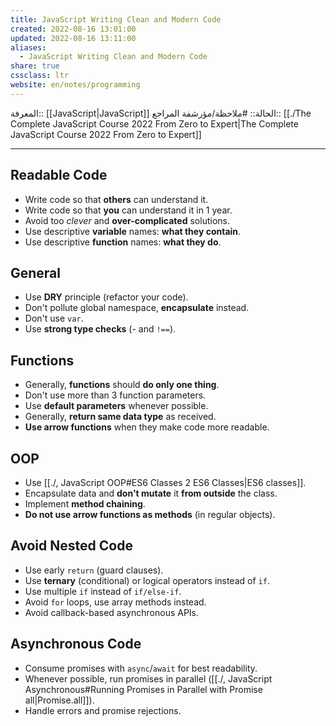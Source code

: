 ```yaml
---
title: JavaScript Writing Clean and Modern Code
created: 2022-08-16 13:01:00
updated: 2022-08-16 13:11:00
aliases:
  - JavaScript Writing Clean and Modern Code
share: true
cssclass: ltr
website: en/notes/programming
---
```


المعرفة:: [[JavaScript|JavaScript]]
الحالة:: #ملاحظة/مؤرشفة
المراجع:: [[./The Complete JavaScript Course 2022 From Zero to Expert|The Complete JavaScript Course 2022 From Zero to Expert]]

---

## Readable Code

- Write code so that **others** can understand it.
- Write code so that **you** can understand it in 1 year.
- Avoid too *clever* and **over-complicated** solutions.
- Use descriptive **variable** names: **what they contain**.
- Use descriptive **function** names: **what they do**.

## General

- Use **DRY** principle (refactor your code).
- Don't pollute global namespace, **encapsulate** instead.
- Don't use `var`.
- Use **strong type checks** (\- and `!==`).

## Functions

- Generally, **functions** should **do only one thing**.
- Don't use more than 3 function parameters.
- Use **default parameters** whenever possible.
- Generally, **return same data type** as received.
- **Use arrow functions** when they make code more readable.

## OOP

- Use [[./, JavaScript OOP#ES6 Classes 2 ES6 Classes|ES6 classes]].
- Encapsulate data and **don't mutate** it **from outside** the class.
- Implement **method chaining**.
- **Do not use arrow functions as methods** (in regular objects).

## Avoid Nested Code

- Use early `return` (guard clauses).
- Use **ternary** (conditional) or logical operators instead of `if`.
- Use multiple `if` instead of `if/else-if`.
- Avoid `for` loops, use array methods instead.
- Avoid callback-based asynchronous APIs.

## Asynchronous Code

- Consume promises with `async`/`await` for best readability.
- Whenever possible, run promises in parallel ([[./, JavaScript Asynchronous#Running Promises in Parallel with Promise all|Promise.all]]).
- Handle errors and promise rejections.
